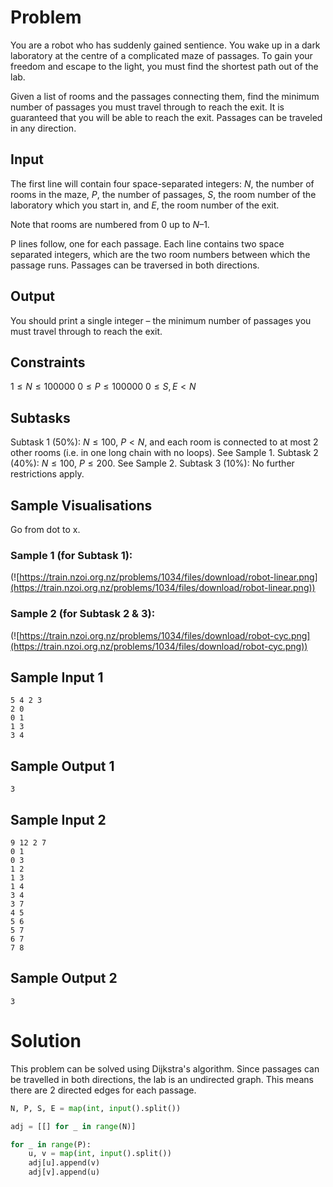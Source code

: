 # Problem

You are a robot who has suddenly gained sentience. You wake up in a dark laboratory at the centre of a complicated maze of passages. To gain your freedom and escape to the light, you must find the shortest path out of the lab.

Given a list of rooms and the passages connecting them, find the minimum number of passages you must travel through to reach the exit. It is guaranteed that you will be able to reach the exit. Passages can be traveled in any direction.

## Input
The first line will contain four space-separated integers: $N$, the number of rooms in the maze, $P$, the number of passages, $S$, the room number of the laboratory which you start in, and $E$, the room number of the exit.

Note that rooms are numbered from $0$ up to $N–1$.

P lines follow, one for each passage. Each line contains two space separated integers, which are the two room numbers between which the passage runs. Passages can be traversed in both directions.

## Output
You should print a single integer – the minimum number of passages you must travel through to reach the exit.

## Constraints
$1\le N\le 100000$
$0\le P\le 100000$
$0\le S,E<N$
## Subtasks
Subtask 1 (50%): $N\le 100$, $P<N$, and each room is connected to at most 2 other rooms (i.e. in one long chain with no loops). See Sample 1.
Subtask 2 (40%): $N\le 100$, $P\le 200$. See Sample 2.
Subtask 3 (10%): No further restrictions apply.
## Sample Visualisations
Go from dot to x.

### Sample 1 (for Subtask 1):
(![https://train.nzoi.org.nz/problems/1034/files/download/robot-linear.png](https://train.nzoi.org.nz/problems/1034/files/download/robot-linear.png))

### Sample 2 (for Subtask 2 & 3):
(![https://train.nzoi.org.nz/problems/1034/files/download/robot-cyc.png](https://train.nzoi.org.nz/problems/1034/files/download/robot-cyc.png))

## Sample Input 1
```
5 4 2 3
2 0
0 1
1 3
3 4
```
## Sample Output 1
```
3
```
 
## Sample Input 2
```
9 12 2 7
0 1
0 3
1 2
1 3
1 4
3 4
3 7
4 5
5 6
5 7
6 7
7 8
```
## Sample Output 2
```
3
```
# Solution

This problem can be solved using Dijkstra's algorithm. Since passages can be travelled in both directions, the lab is an undirected graph. This means there are 2 directed edges for each passage.

```py
N, P, S, E = map(int, input().split())

adj = [[] for _ in range(N)]

for _ in range(P):
    u, v = map(int, input().split())
    adj[u].append(v)
    adj[v].append(u)
```